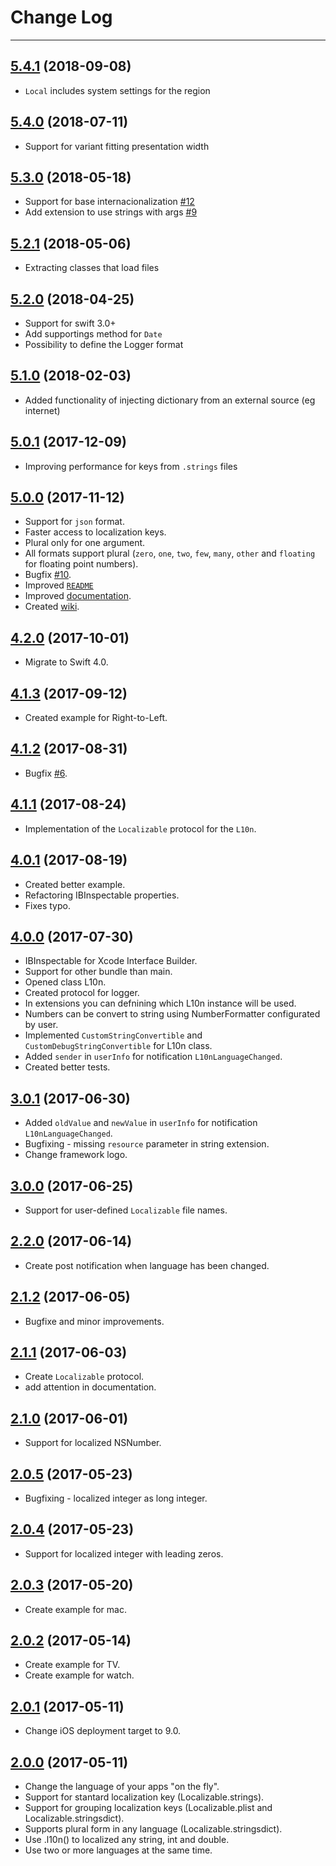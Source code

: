 
# Change Log
---

## [5.4.1](https://github.com/Decybel07/L10n-swift/tree/5.4.1) (2018-09-08)
* `Local` includes system settings for the region

## [5.4.0](https://github.com/Decybel07/L10n-swift/tree/5.4.0) (2018-07-11)
* Support for variant fitting presentation width

## [5.3.0](https://github.com/Decybel07/L10n-swift/tree/5.3.0) (2018-05-18)
* Support for base internacionalization [#12](https://github.com/Decybel07/L10n-swift/issues/12)
* Add extension to use strings with args  [#9](https://github.com/Decybel07/L10n-swift/issues/9)

## [5.2.1](https://github.com/Decybel07/L10n-swift/tree/5.2.1) (2018-05-06)
* Extracting classes that load files

## [5.2.0](https://github.com/Decybel07/L10n-swift/tree/5.2.0) (2018-04-25)
* Support for swift 3.0+
* Add supportings method for `Date`
* Possibility to define the Logger format

## [5.1.0](https://github.com/Decybel07/L10n-swift/tree/5.1.0) (2018-02-03)
* Added functionality of injecting dictionary from an external source (eg internet)

## [5.0.1](https://github.com/Decybel07/L10n-swift/tree/5.0.1) (2017-12-09)
* Improving performance for keys from `.strings` files

## [5.0.0](https://github.com/Decybel07/L10n-swift/tree/5.0.0) (2017-11-12)
* Support for `json` format.
* Faster access to localization keys.
* Plural only for one argument.
* All formats support plural (`zero`, `one`, `two`, `few`, `many`, `other` and `floating` for floating point numbers).
* Bugfix [#10](https://github.com/Decybel07/L10n-swift/issues/10).
* Improved [`README`](https://github.com/Decybel07/L10n-swift/blob/master/README.md)
* Improved [documentation](https://cocoadocs.org/docsets/L10n-swift).
* Created [wiki](https://github.com/Decybel07/L10n-swift/wiki).

## [4.2.0](https://github.com/Decybel07/L10n-swift/tree/4.2.0) (2017-10-01)
* Migrate to Swift 4.0.

## [4.1.3](https://github.com/Decybel07/L10n-swift/tree/4.1.3) (2017-09-12)
* Created example for Right-to-Left.

## [4.1.2](https://github.com/Decybel07/L10n-swift/tree/4.1.2) (2017-08-31)
* Bugfix [#6](https://github.com/Decybel07/L10n-swift/issues/6).

## [4.1.1](https://github.com/Decybel07/L10n-swift/tree/4.1.1) (2017-08-24)
* Implementation of the `Localizable` protocol for the `L10n`.

## [4.0.1](https://github.com/Decybel07/L10n-swift/tree/4.0.1) (2017-08-19)
* Created better example.
* Refactoring IBInspectable properties.
* Fixes typo.

## [4.0.0](https://github.com/Decybel07/L10n-swift/tree/4.0.0) (2017-07-30)
* IBInspectable for Xcode Interface Builder.
* Support for other bundle than main.
* Opened class L10n.
* Created protocol for logger.
* In extensions you can defnining which L10n instance will be used.
* Numbers can be convert to string using NumberFormatter configurated by user.
* Implemented `CustomStringConvertible` and `CustomDebugStringConvertible` for L10n class.
* Added `sender` in `userInfo` for notification `L10nLanguageChanged`.
* Created better tests.

## [3.0.1](https://github.com/Decybel07/L10n-swift/tree/3.0.1) (2017-06-30)
* Added `oldValue` and `newValue` in `userInfo` for notification `L10nLanguageChanged`.
* Bugfixing - missing `resource` parameter in string extension.
* Change framework logo.

## [3.0.0](https://github.com/Decybel07/L10n-swift/tree/3.0.0) (2017-06-25)
* Support for user-defined `Localizable` file names.

## [2.2.0](https://github.com/Decybel07/L10n-swift/tree/2.2.0) (2017-06-14)
* Create post notification when language has been changed.

## [2.1.2](https://github.com/Decybel07/L10n-swift/tree/2.1.2) (2017-06-05)
* Bugfixe and minor improvements.

## [2.1.1](https://github.com/Decybel07/L10n-swift/tree/2.1.1) (2017-06-03)
* Create `Localizable` protocol.
* add attention in documentation.

## [2.1.0](https://github.com/Decybel07/L10n-swift/tree/2.1.0) (2017-06-01)
* Support for localized NSNumber.

## [2.0.5](https://github.com/Decybel07/L10n-swift/tree/2.0.5) (2017-05-23)
* Bugfixing - localized integer as long integer.

## [2.0.4](https://github.com/Decybel07/L10n-swift/tree/2.0.4) (2017-05-23)
* Support for localized integer with leading zeros.

## [2.0.3](https://github.com/Decybel07/L10n-swift/tree/2.0.3) (2017-05-20)
* Create example for mac.

## [2.0.2](https://github.com/Decybel07/L10n-swift/tree/2.0.2) (2017-05-14)
* Create example for TV.
* Create example for watch.

## [2.0.1](https://github.com/Decybel07/L10n-swift/tree/2.0.1) (2017-05-11)
* Change iOS deployment target to 9.0.

## [2.0.0](https://github.com/Decybel07/L10n-swift/tree/2.0.0) (2017-05-11)
* Change the language of your apps "on the fly".
* Support for stantard localization key (Localizable.strings).
* Support for grouping localization keys (Localizable.plist and Localizable.stringsdict).
* Supports plural form in any language (Localizable.stringsdict).
* Use .l10n() to localized any string, int and double.
* Use two or more languages at the same time.
